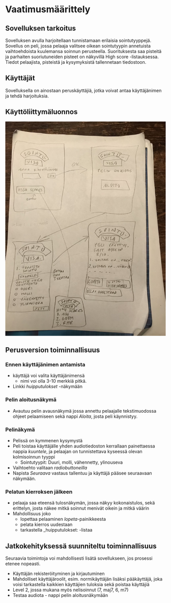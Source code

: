 # Vaatimusmäärittely

## Sovelluksen tarkoitus

Sovelluksen avulla harjoitellaan tunnistamaan erilaisia sointutyyppejä. Sovellus on peli, jossa pelaaja valitsee oikean sointutyypin annetuista vaihtoehdoista kuulemansa soinnun perusteella. Suorituksesta saa pisteitä ja parhaiten suoriutuneiden pisteet on näkyvillä High score -listauksessa. Tiedot pelaajista, pisteistä ja kysymyksistä tallennetaan tiedostoon.

## Käyttäjät

Sovelluksella on ainostaan peruskäyttäjiä, jotka voivat antaa käyttäjänimen ja tehdä harjoituksia.

## Käyttöliittymäluonnos

<img src="https://raw.githubusercontent.com/AnttiHal/ot-harjoitustyo/master/Sointuvisa/dokumentaatio/images/kayttoliittymaluonnos.png">


          

## Perusversion toiminnallisuus
### Ennen käyttäjänimen antamista
- käyttäjä voi valita käyttäjänimensä
  - nimi voi olla 3-10 merkkiä pitkä.
- Linkki _huipputulokset_ -näkymään

### Pelin aloitusnäkymä
- Avautuu pelin avausnäkymä jossa annettu pelaajalle tekstimuodossa ohjeet pelaamiseen sekä nappi _Aloita_, josta peli käynnistyy.

### Pelinäkymä
- Pelissä on kymmenen kysymystä
- Peli toistaa käyttäjälle yhden audiotiedoston kerrallaan painettaessa nappia _kuuntele_, ja pelaajan on tunnistettava kyseessä olevan kolmisoinnun tyyppi
  - Sointutyypit: Duuri, molli, vähennetty, ylinouseva
- Vaihtoehto valitaan _radiobuttoneilla_
- Napista _Seuraava_ vastaus tallentuu ja käyttäjä pääsee seuraavaan näkymään.
  
### Pelatun kierroksen jälkeen 

- pelaaja saa eteensä tulosnäkymän, jossa näkyy kokonaistulos, sekä erittelyn, josta näkee mitkä soinnut menivät oikein ja mitkä väärin 
- Mahdollisuus joko
  - lopettaa pelaaminen _lopeta_-painikkeesta 
  - pelata kierros uudestaan
  - tarkastella _huipputulokset: -listaa 
 

## Jatkokehityksessä suunniteltu toiminnallisuus

Seuraavia toimintoja voi mahdollisesti lisätä sovellukseen, jos prosessi etenee nopeasti.
- Käyttäjän rekisteröityminen ja kirjautuminen
- Mahdolliset käyttäjäroolit, esim. normikäyttäjän lisäksi pääkäyttäjä, joka voisi tarkastella kaikkien käyttäjien tuloksia sekä poistaa käyttäjiä
- Level 2, jossa mukana myös nelisoinnut (7, maj7, 6, m7)
- Testaa audiota - nappi pelin aloitusnäkymään


